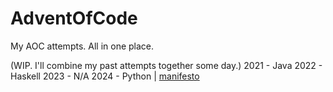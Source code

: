# AdventOfCode
My AOC attempts. All in one place.

(WIP. I'll combine my past attempts together some day.)
2021 - Java
2022 - Haskell
2023 - N/A
2024 - Python | [manifesto](/AOC2024/MANIFESTO.md)